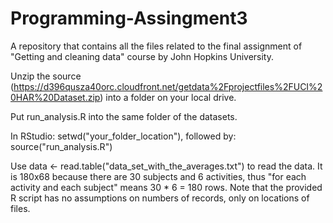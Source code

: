 # Programming-Assingment3
A repository that contains all the files related to the final assignment of "Getting and cleaning data" course by John Hopkins University.  


Unzip the source (https://d396qusza40orc.cloudfront.net/getdata%2Fprojectfiles%2FUCI%20HAR%20Dataset.zip) into a folder on your local drive.

Put run_analysis.R into the same folder of the datasets.  

In RStudio: setwd("your_folder_location"), followed by: source("run_analysis.R")  

Use data <- read.table("data_set_with_the_averages.txt") to read the data. It is 180x68 because there are 30 subjects and 6 activities, thus "for each activity and each subject" means 30 * 6 = 180 rows. Note that the provided R script has no assumptions on numbers of records, only on locations of files.  
